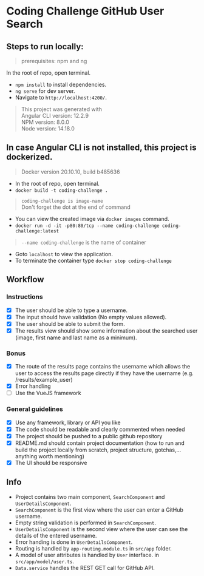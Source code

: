 # Coding Challenge GitHub User Search

## Steps to run locally:

> prerequisites: npm and ng

In the root of repo, open terminal.

- `npm install` to install dependencies.
- `ng serve` for dev server.
- Navigate to `http://localhost:4200/`.

> This project was generated with  
> Angular CLI version: 12.2.9  
> NPM version: 8.0.0  
> Node version: 14.18.0

## In case Angular CLI is not installed, this project is dockerized.

> Docker version 20.10.10, build b485636

- In the root of repo, open terminal.
- `docker build -t coding-challenge .`

> `coding-challenge is image-name`  
> Don't forget the dot at the end of command

- You can view the created image via `docker images` command.
- `docker run -d -it -p80:80/tcp --name coding-challenge coding-challenge:latest`

> `--name coding-challenge` is the name of container

- Goto `localhost` to view the application.
- To terminate the container type `docker stop coding-challenge`

## Workflow

### Instructions

- [X] The user should be able to type a username.
- [X] The input should have validation (No empty values allowed).
- [X] The user should be able to submit the form.
- [X] The results view should show some information about the searched user (image, first name and last name as a
  minimum).

### Bonus

- [X] The route of the results page contains the username which allows the user to access the results page directly if
  they have the username (e.g. /results/example_user)
- [X] Error handling
- [ ] Use the VueJS framework

### General guidelines

- [X] Use any framework, library or API you like
- [X] The code should be readable and clearly commented when needed
- [X] The project should be pushed to a public github repository
- [X] README.md should contain project documentation (how to run and build the project locally from scratch, project
  structure, gotchas,... anything worth mentioning)
- [X] The UI should be responsive

## Info

- Project contains two main component, `SearchComponent` and `UserDetailsComponent`.
- `SearchComponent` is the first view where the user can enter a GitHub username.
- Empty string validation is performed in `SearchComponent`.
- `UserDetailsComponent` is the second view where the user can see the details of the entered username.
- Error handing is done in `UserDetailsComponent`.
- Routing is handled by `app-routing.module.ts` in `src/app` folder.
- A model of user attributes is handled by `User` interface. in `src/app/model/user.ts`.
- `Data.service` handles the REST GET call for GitHub API.

